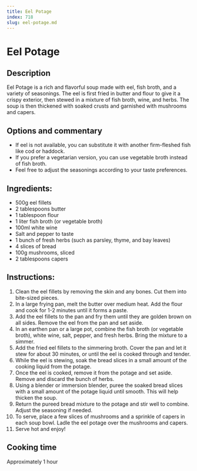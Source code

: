 ```yaml
---
title: Eel Potage
index: 718
slug: eel-potage.md
---
```


# Eel Potage

## Description
Eel Potage is a rich and flavorful soup made with eel, fish broth, and a variety of seasonings. The eel is first fried in butter and flour to give it a crispy exterior, then stewed in a mixture of fish broth, wine, and herbs. The soup is then thickened with soaked crusts and garnished with mushrooms and capers.

## Options and commentary
- If eel is not available, you can substitute it with another firm-fleshed fish like cod or haddock.
- If you prefer a vegetarian version, you can use vegetable broth instead of fish broth.
- Feel free to adjust the seasonings according to your taste preferences.

## Ingredients:
- 500g eel fillets
- 2 tablespoons butter
- 1 tablespoon flour
- 1 liter fish broth (or vegetable broth)
- 100ml white wine
- Salt and pepper to taste
- 1 bunch of fresh herbs (such as parsley, thyme, and bay leaves)
- 4 slices of bread
- 100g mushrooms, sliced
- 2 tablespoons capers

## Instructions:
1. Clean the eel fillets by removing the skin and any bones. Cut them into bite-sized pieces.
2. In a large frying pan, melt the butter over medium heat. Add the flour and cook for 1-2 minutes until it forms a paste.
3. Add the eel fillets to the pan and fry them until they are golden brown on all sides. Remove the eel from the pan and set aside.
4. In an earthen pan or a large pot, combine the fish broth (or vegetable broth), white wine, salt, pepper, and fresh herbs. Bring the mixture to a simmer.
5. Add the fried eel fillets to the simmering broth. Cover the pan and let it stew for about 30 minutes, or until the eel is cooked through and tender.
6. While the eel is stewing, soak the bread slices in a small amount of the cooking liquid from the potage.
7. Once the eel is cooked, remove it from the potage and set aside. Remove and discard the bunch of herbs.
8. Using a blender or immersion blender, puree the soaked bread slices with a small amount of the potage liquid until smooth. This will help thicken the soup.
9. Return the pureed bread mixture to the potage and stir well to combine. Adjust the seasoning if needed.
10. To serve, place a few slices of mushrooms and a sprinkle of capers in each soup bowl. Ladle the eel potage over the mushrooms and capers.
11. Serve hot and enjoy!

## Cooking time
Approximately 1 hour